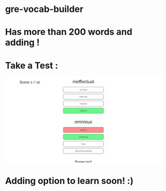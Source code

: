 # gre-vocab-builder

# Has more than 200 words and adding !

# Take a Test :

![alt](/ss/test.png)

# Adding option to learn soon! :)
